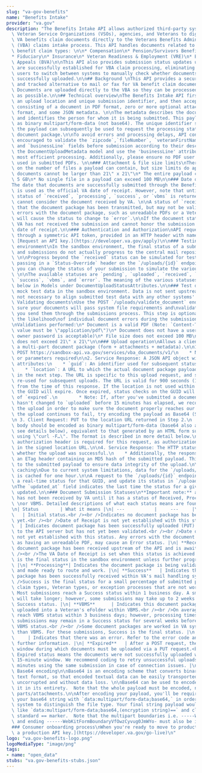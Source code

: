 ```yaml
---
slug: "va-gov-benefits"
name: "Benefits Intake"
provider: "va.gov"
description: "The Benefits Intake API allows authorized third-party systems used by\
  \ Veteran Service Organizations (VSOs), agencies, and Veterans to digitally submit\
  \ VA benefits claim documents directly to the Veterans Benefits Administration's\
  \ (VBA) claims intake process. This API handles documents related to the following\
  \ benefit claim types: \n\n* Compensation\n* Pension/Survivors Benefits\n* Education\n\
  * Fiduciary\n* Insurance\n* Veteran Readiness & Employment (VRE)\n* Board of Veteran\
  \ Appeals (BVA)\n\nThis API also provides submission status updates until documents\
  \ are successfully established for VBA claim processing, eliminating the need for\
  \ users to switch between systems to manually check whether documents have been\
  \ successfully uploaded.\n\n## Background \nThis API provides a secure, efficient,\
  \ and tracked alternative to mail or fax for VA benefit claim document submissions.\
  \ Documents are uploaded directly to the VBA so they can be processed as quickly\
  \ as possible.\n\n## Technical overview\nThe Benefits Intake API first provides\
  \ an upload location and unique submission identifier, and then accepts a payload\
  \ consisting of a document in PDF format, zero or more optional attachments in PDF\
  \ format, and some JSON metadata. \n\nThe metadata describes the document and attachments,\
  \ and identifies the person for whom it is being submitted. This payload is encoded\
  \ as binary multipart/form-data (not base64). The unique identifier supplied with\
  \ the payload can subsequently be used to request the processing status of the uploaded\
  \ document package.\n\nTo avoid errors and processing delays, API consumers are\
  \ encouraged to validate the `zipcode`,`fileNumber`, `veteranFirstName`, `veteranLastName`\
  \ and `businessLine` fields before submission according to their description in\
  \ the DocumentUploadMetadata model and use the 'businessLine' attribute for the\
  \ most efficient processing. Additionally, please ensure no PDF user passwords are\
  \ used in submitted PDFs. \n\n### Attachment & file size limits\nThere is no limit\
  \ on the number of files a payload can contain, but size limits do apply.\n\n* Uploaded\
  \ documents cannot be larger than 21\" x 21\"\n* The entire payload cannot exceed\
  \ 5 GB\n* No single file in a payload can exceed 100 MB\n\n### Date of receipt\n\
  The date that documents are successfully submitted through the Benefits Intake API\
  \ is used as the official VA date of receipt. However, note that until a document\
  \ status of `received`, `processing`, `success`, or `vbms` is returned, a client\
  \ cannot consider the document received by VA. \n\nA status of `received` means\
  \ that the document package has been transmitted, but may not be validated. Any\
  \ errors with the document package, such as unreadable PDFs or a Veteran not found,\
  \ will cause the status to change to `error`.\n\nIf the document status is `error`,\
  \ VA has not received the submission and cannot honor the submission date as the\
  \ date of receipt.\n\n### Authentication and Authorization\nAPI requests are authorized\
  \ through a symmetric API token, provided in an HTTP header with name 'apikey'.\
  \ [Request an API key.](https://developer.va.gov/apply)\n\n### Testing in the sandbox\
  \ environment\nIn the sandbox environment, the final status of a submission is `received`\
  \ and submissions do not actually progress to the central mail repository or VBMS.\
  \ \n\nProgress beyond the `received` status can be simulated for testing. We allow\
  \ passing in a `Status-Override` header on the `/uploads/{id}` endpoint so that\
  \ you can change the status of your submission to simulate the various scenarios.\
  \ \n\nThe available statuses are `pending`, `uploaded`, `received`, `processing`,\
  \ `success`, `vbms`, and `error`. The meaning of the various statuses is listed\
  \ below in Models under DocumentUploadStatusAttributes.\n\n### Test data\nWe use\
  \ mock test data in the sandbox environment. Data is not sent upstream and it is\
  \ not necessary to align submitted test data with any other systems' data.\n\n###\
  \ Validating documents\nUse the POST `/uploads/validate_document` endpoint to make\
  \ sure your documents will pass system file requirements and\nvalidations before\
  \ you send them through the submissions process. This step is optional but decreases\
  \ the likelihood\nof individual document errors during the submission process.\n\
  \nValidations performed:\n* Document is a valid PDF (Note: `Content-Type` header\
  \ value must be \"application/pdf\")\n* Document does not have a user password (an\
  \ owner password is acceptable)\n* File size does not exceed 100 MB\n* Page size\
  \ does not exceed 21\" x 21\"\n\n### Upload operation\nAllows a client to upload\
  \ a multi-part document package (form + attachments + metadata).\n\n1. Client Request:\
  \ POST https://sandbox-api.va.gov/services/vba_documents/v1/\n    * No request body\
  \ or parameters required\n\n2. Service Response: A JSON API object with the following\
  \ attributes:\n    * `guid`: An identifier used for subsequent status requests\n\
  \    * `location`: A URL to which the actual document package payload can be submitted\
  \ in the next step. The URL is specific to this upload request, and should not be\
  \ re-used for subsequent uploads. The URL is valid for 900 seconds (15 minutes)\
  \ from the time of this response. If the location is not used within 15 minutes,\
  \ the GUID will expire. Once expired, status checks on the GUID will return a status\
  \ of `expired`.\n        * Note: If, after you've submitted a document, the status\
  \ hasn't changed to `uploaded` before 15 minutes has elapsed, we recommend retrying\
  \ the upload in order to make sure the document properly reaches our servers. If\
  \ the upload continues to fail, try encoding the payload as Base64 (See below).\n\
  \n 3. Client Request: PUT to the location URL returned in Step 2.\n    * Request\
  \ body should be encoded as binary multipart/form-data (base64 also available -\
  \ see details below), equivalent to that generated by an HTML form submission or\
  \ using \"curl -F…\". The format is described in more detail below.\n    * No `apikey`\
  \ authorization header is required for this request, as authorization is embedded\
  \ in the signed location URL.\n\n4. Service Response: The HTTP status indicates\
  \ whether the upload was successful.\n    * Additionally, the response includes\
  \ an ETag header containing an MD5 hash of the submitted payload. This can be compared\
  \ to the submitted payload to ensure data integrity of the upload.\n\n### Status\
  \ caching\nDue to current system limitations, data for the `/uploads/report` endpoint\
  \ is cached for one hour.\n\nA request to the `/uploads/{id}` endpoint will return\
  \ a real-time status for that GUID, and update its status in `/uploads/report`.\n\
  \nThe `updated_at` field indicates the last time the status for a given GUID was\
  \ updated.\n\n### Document Submission Statuses\n**Important note:** a submission\
  \ has not been received by VA until it has a status of Received, Processing, Success,\
  \ \nor VBMS. Detailed descriptions of what each status means are found in this table.\n\
  \n| Status        | What it means |\n| ---           |     ---     |\n| **Pending**\
  \   | Initial status.<br /><br />Indicates no document package has been uploaded\
  \ yet.<br /><br />Date of Receipt is not yet established with this status |\n| **Uploaded**\
  \  | Indicates document package has been successfully uploaded (PUT) from your system\
  \ to the API server but has not yet been validated.<br /><br />Date of Receipt is\
  \ not yet established with this status. Any errors with the document package, such\
  \ as having an unreadable PDF, may cause an Error status. |\n| **Received**  | Indicates\
  \ document package has been received upstream of the API and is awaiting Processing.<br\
  \ /><br />The VA Date of Receipt is set when this status is achieved.<br /><br />This\
  \ is the final status in the sandbox environment unless further progress is simulated.\
  \ |\n| **Processing**| Indicates the document package is being validated, processed,\
  \ and made ready to route and work. |\n| **Success**   | Indicates the document\
  \ package has been successfully received within VA's mail handling system.<br /><br\
  \ />Success is the final status for a small percentage of submitted packages with\
  \ claim types, Veteran types, or exception processes that are not worked in VBMS.\
  \ Most submissions reach a Success status within 1 business day. A small portion\
  \ will take longer; however, some submissions may take up to 2 weeks to reach a\
  \ Success status. |\n| **VBMS**      | Indicates this document package was successfully\
  \ uploaded into a Veteran's eFolder within VBMS.<br /><br />On average, submissions\
  \ reach VBMS status within 3 business days; however, processing times vary and some\
  \ submissions may remain in a Success status for several weeks before reaching a\
  \ VBMS status.<br /><br />Some document packages are worked in VA systems other\
  \ than VBMS. For these submissions, Success is the final status. |\n| **Error**\
  \     | Indicates that there was an error. Refer to the error code and message for\
  \ further information. |\n| **Expired**   | After a POST request, there is a 15-minute\
  \ window during which documents must be uploaded via a PUT request.<br /><br />An\
  \ Expired status means the documents were not successfully uploaded within this\
  \ 15-minute window. We recommend coding to retry unsuccessful uploads within 15\
  \ minutes using the same submission in case of connection issues. |\n\n### Optional\
  \ Base64 encoding\n\nBase64 is an encoding scheme that converts binary data into\
  \ text format, so that encoded textual data can be easily transported over networks\
  \ uncorrupted and without data loss. \n\nBase64 can be used to encode binary multipart/form-data\
  \ it in its entirety.  Note that the whole payload must be encoded, not individual\
  \ parts/attachments.\n\nAfter encoding your payload, you'll be required to preface\
  \ your base64 string with `data:multipart/form-data;base64,` in order to allow our\
  \ system to distinguish the file type. Your final string payload would look something\
  \ like `data:multipart/form-data;base64,(encryption string)==` and close with the\
  \ standard == marker.  Note that the multipart boundaries i.e. -----WebKitFormBoundaryVfOwzCyvug0JmWYo\
  \ and ending ------WebKitFormBoundaryVfOwzCyvug0JmWYo- must also be included.\n\n\
  ### Consumer onboarding process\nWhen you're ready to move to production, [request\
  \ a production API key.](https://developer.va.gov/go-live)\n"
logo: "va.gov-benefits-logo.png"
logoMediaType: "image/png"
tags:
- name: "open_data"
stubs: "va.gov-benefits-stubs.json"
---
```

